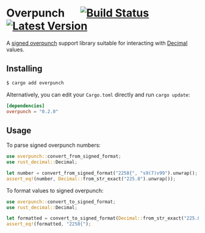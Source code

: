 # Overpunch &emsp; [![Build Status]][actions] [![Latest Version]][crates.io]

[Build Status]: https://img.shields.io/endpoint.svg?url=https%3A%2F%2Factions-badge.atrox.dev%2Fcapitalrx%2Foverpunch%2Fbadge&style=flat

[actions]: https://actions-badge.atrox.dev/capitalrx/overpunch/goto

[Latest Version]: https://img.shields.io/crates/v/overpunch.svg

[crates.io]: https://crates.io/crates/overpunch

A [signed overpunch](https://en.wikipedia.org/wiki/Signed_overpunch) support library suitable for interacting
with [Decimal](https://docs.rs/rust_decimal/latest/rust_decimal/) values.

## Installing

```sh
$ cargo add overpunch
```

Alternatively, you can edit your `Cargo.toml` directly and run `cargo update`:

```toml
[dependencies]
overpunch = "0.2.0"
```

## Usage

To parse signed overpunch numbers:

```rust
use overpunch::convert_from_signed_format;
use rust_decimal::Decimal;

let number = convert_from_signed_format("2258{", "s9(7)v99").unwrap();
assert_eq!(number, Decimal::from_str_exact("225.8").unwrap());
```

To format values to signed overpunch:

```rust
use overpunch::convert_to_signed_format;
use rust_decimal::Decimal;

let formatted = convert_to_signed_format(Decimal::from_str_exact("225.8").unwrap(), "s9(7)v99").unwrap();
assert_eq!(formatted, "2258{");
```
